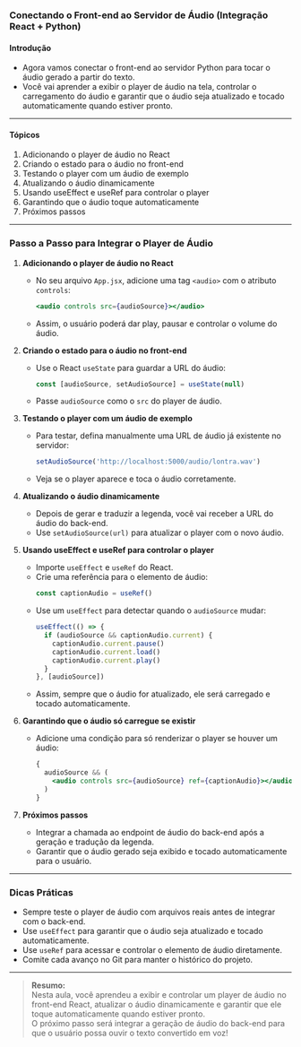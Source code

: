 ### **Conectando o Front-end ao Servidor de Áudio (Integração React + Python)**

#### Introdução

- Agora vamos conectar o front-end ao servidor Python para tocar o áudio gerado a partir do texto.
- Você vai aprender a exibir o player de áudio na tela, controlar o carregamento do áudio e garantir que o áudio seja atualizado e tocado automaticamente quando estiver pronto.

---

#### Tópicos

1. Adicionando o player de áudio no React
2. Criando o estado para o áudio no front-end
3. Testando o player com um áudio de exemplo
4. Atualizando o áudio dinamicamente
5. Usando useEffect e useRef para controlar o player
6. Garantindo que o áudio toque automaticamente
7. Próximos passos

---

### Passo a Passo para Integrar o Player de Áudio

1. **Adicionando o player de áudio no React**

   - No seu arquivo `App.jsx`, adicione uma tag `<audio>` com o atributo `controls`:
     ```jsx
     <audio controls src={audioSource}></audio>
     ```
   - Assim, o usuário poderá dar play, pausar e controlar o volume do áudio.

2. **Criando o estado para o áudio no front-end**

   - Use o React `useState` para guardar a URL do áudio:
     ```javascript
     const [audioSource, setAudioSource] = useState(null)
     ```
   - Passe `audioSource` como o `src` do player de áudio.

3. **Testando o player com um áudio de exemplo**

   - Para testar, defina manualmente uma URL de áudio já existente no servidor:
     ```javascript
     setAudioSource('http://localhost:5000/audio/lontra.wav')
     ```
   - Veja se o player aparece e toca o áudio corretamente.

4. **Atualizando o áudio dinamicamente**

   - Depois de gerar e traduzir a legenda, você vai receber a URL do áudio do back-end.
   - Use `setAudioSource(url)` para atualizar o player com o novo áudio.

5. **Usando useEffect e useRef para controlar o player**

   - Importe `useEffect` e `useRef` do React.
   - Crie uma referência para o elemento de áudio:
     ```javascript
     const captionAudio = useRef()
     ```
   - Use um `useEffect` para detectar quando o `audioSource` mudar:
     ```javascript
     useEffect(() => {
       if (audioSource && captionAudio.current) {
         captionAudio.current.pause()
         captionAudio.current.load()
         captionAudio.current.play()
       }
     }, [audioSource])
     ```
   - Assim, sempre que o áudio for atualizado, ele será carregado e tocado automaticamente.

6. **Garantindo que o áudio só carregue se existir**

   - Adicione uma condição para só renderizar o player se houver um áudio:
     ```jsx
     {
       audioSource && (
         <audio controls src={audioSource} ref={captionAudio}></audio>
       )
     }
     ```

7. **Próximos passos**

   - Integrar a chamada ao endpoint de áudio do back-end após a geração e tradução da legenda.
   - Garantir que o áudio gerado seja exibido e tocado automaticamente para o usuário.

---

### Dicas Práticas

- Sempre teste o player de áudio com arquivos reais antes de integrar com o back-end.
- Use `useEffect` para garantir que o áudio seja atualizado e tocado automaticamente.
- Use `useRef` para acessar e controlar o elemento de áudio diretamente.
- Comite cada avanço no Git para manter o histórico do projeto.

---

> **Resumo:**  
> Nesta aula, você aprendeu a exibir e controlar um player de áudio no front-end React, atualizar o áudio dinamicamente e garantir que ele toque automaticamente quando estiver pronto.  
> O próximo passo será integrar a geração de áudio do back-end para que o usuário possa ouvir o texto convertido em voz!
